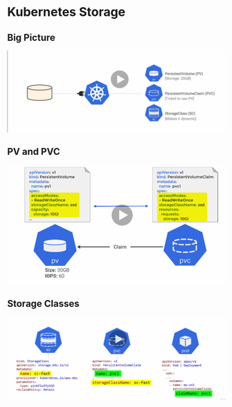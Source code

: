 # Kubernetes Storage
## Big Picture
![k8s Recap](img/k8s_storage_picture.png)

## PV and PVC
![k8s Recap](img/k8s_storage_pv.png)

## Storage Classes
![k8s Recap](img/k8s_storage_sc.png)